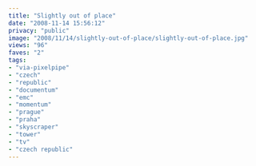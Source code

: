 ```yaml
---
title: "Slightly out of place"
date: "2008-11-14 15:56:12"
privacy: "public"
image: "2008/11/14/slightly-out-of-place/slightly-out-of-place.jpg"
views: "96"
faves: "2"
tags:
- "via-pixelpipe"
- "czech"
- "republic"
- "documentum"
- "emc"
- "momentum"
- "prague"
- "praha"
- "skyscraper"
- "tower"
- "tv"
- "czech republic"
---
```

<a href="/photos/2008/11/15/slightly-out-of-place"></a>

